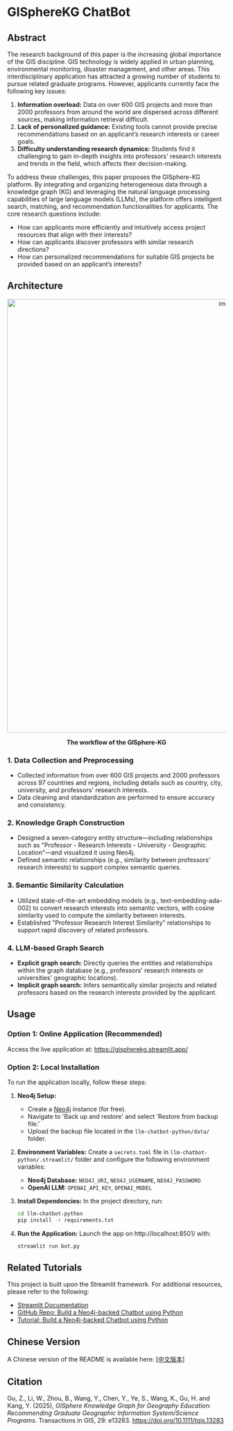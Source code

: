 # GISphereKG ChatBot

## Abstract

The research background of this paper is the increasing global importance of the GIS discipline. GIS technology is widely applied in urban planning, environmental monitoring, disaster management, and other areas. This interdisciplinary application has attracted a growing number of students to pursue related graduate programs. However, applicants currently face the following key issues:

1. **Information overload:** Data on over 600 GIS projects and more than 2000 professors from around the world are dispersed across different sources, making information retrieval difficult.
2. **Lack of personalized guidance:** Existing tools cannot provide precise recommendations based on an applicant’s research interests or career goals.
3. **Difficulty understanding research dynamics:** Students find it challenging to gain in-depth insights into professors' research interests and trends in the field, which affects their decision-making.

To address these challenges, this paper proposes the GISphere-KG platform. By integrating and organizing heterogeneous data through a knowledge graph (KG) and leveraging the natural language processing capabilities of large language models (LLMs), the platform offers intelligent search, matching, and recommendation functionalities for applicants. The core research questions include:

- How can applicants more efficiently and intuitively access project resources that align with their interests?
- How can applicants discover professors with similar research directions?
- How can personalized recommendations for suitable GIS projects be provided based on an applicant’s interests?

## Architecture

<div align=center>
  <img width="1000" alt="image" src="https://github.com/user-attachments/assets/c51d834e-ca07-454c-855e-a2e2e4bebc05">
  <p><b>The workflow of the GISphere-KG</b></p>
</div>

### 1. Data Collection and Preprocessing

- Collected information from over 600 GIS projects and 2000 professors across 97 countries and regions, including details such as country, city, university, and professors' research interests.
- Data cleaning and standardization are performed to ensure accuracy and consistency.

### 2. Knowledge Graph Construction

- Designed a seven-category entity structure—including relationships such as "Professor - Research Interests - University - Geographic Location"—and visualized it using Neo4j.
- Defined semantic relationships (e.g., similarity between professors' research interests) to support complex semantic queries.

### 3. Semantic Similarity Calculation

- Utilized state-of-the-art embedding models (e.g., text-embedding-ada-002) to convert research interests into semantic vectors, with cosine similarity used to compute the similarity between interests.
- Established "Professor Research Interest Similarity" relationships to support rapid discovery of related professors.

### 4. LLM-based Graph Search

- **Explicit graph search:** Directly queries the entities and relationships within the graph database (e.g., professors' research interests or universities' geographic locations).
- **Implicit graph search:** Infers semantically similar projects and related professors based on the research interests provided by the applicant.

## Usage

### Option 1: Online Application (Recommended)

Access the live application at:
 https://gispherekg.streamlit.app/

### Option 2: Local Installation

To run the application locally, follow these steps:

1. **Neo4j Setup:**

   - Create a [Neo4j](https://neo4j.com/) instance (for free).
   - Navigate to 'Back up and restore' and select 'Restore from backup file.'
   - Upload the backup file located in the `llm-chatbot-python/data/` folder.

2. **Environment Variables:**
    Create a `secrets.toml` file in `llm-chatbot-python/.streamlit/` folder and configure the following environment variables:

   - **Neo4j Database:** `NEO4J_URI`, `NEO4J_USERNAME`, `NEO4J_PASSWORD`
   - **OpenAI LLM:** `OPENAI_API_KEY`, `OPENAI_MODEL`

3. **Install Dependencies:**
    In the project directory, run:

   ```bash
   cd llm-chatbot-python
   pip install -r requirements.txt
   ```

4. **Run the Application:**
    Launch the app on http://localhost:8501/ with:

   ```bash
   streamlit run bot.py
   ```

## Related Tutorials

This project is built upon the Streamlit framework. For additional resources, please refer to the following:

- [Streamlit Documentation](https://docs.streamlit.io/)
- [GitHub Repo: Build a Neo4j-backed Chatbot using Python](https://github.com/neo4j-graphacademy/llm-chatbot-python)
- [Tutorial: Build a Neo4j-backed Chatbot using Python](https://graphacademy.neo4j.com/courses/llm-chatbot-python/1-project-setup/2-setup/)

## Chinese Version

A Chinese version of the README is available here:
 [[中文版本\]](https://chatgpt.com/c/README_Chinese.md)

## Citation

Gu, Z., Li, W., Zhou, B., Wang, Y., Chen, Y., Ye, S., Wang, K., Gu, H. and Kang, Y. (2025), *GISphere Knowledge Graph for Geography Education: Recommending Graduate Geographic Information System/Science Programs*. Transactions in GIS, 29: e13283. https://doi.org/10.1111/tgis.13283
